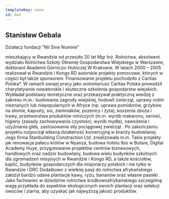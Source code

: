 ```yaml
---
templateKey: none
id: man
---
```

## Stanisław Gebala
Działacz fundacji "Nil Sine Numine"

mieszkający w Rwandzie od przeszło 20 lat Mgr Inż. Rolnictwa, absolwent wydziału Rolnictwa Szkoły Głównej Gospodarstwa Wiejskiego w Warszawie, doktorant Akademii Górniczo-Hutnczej W Krakowie. W latach 2000 – 2005 realizował w Rwandzie i Kongo RD autorskie projekty pomocowe, których w części był także sponsorem. Finansowanie projektu pochodziło z Caritas Polska*. W ramach swojej pracy jako wolontariusz Caritas Polska prowadził charytatywnie nowatorskie i skuteczne szkolenia gospodarstw wiejskich. Wykładał podstawy teoretyczne oraz przekazywał praktyczną wiedzę z zakresu m.in.: budowania zagrody wiejskiej, hodowli zwierząt, uprawy roślin nieznanych lub niepopularnych w Afryce (np. uprawa pomidorów, grzybów na słomie, kapusty, soi, ziemniaków, pszenicy i żyta), koszenia zboża i trawy, przetwórstwa produktów rolniczych (m.in. wyrób makaronu, serów), higieny (zasady zachowywania czystości, wyrób mydła), nawożenia i użyźniania gleb, zastosowania siły pociągowej zwierząt . Po zakończeniu projektu rozpoczął własną działalność komercyjną w branży budowlanej. Jego firma Stanbuilding Constraction Ltd. zrealizowała m.in. Takie projekty jak renowacja pałacu królów w Nyanza, budowa hotelu Ibis w Butare, Digital Academy Huye, przygotowanie projektów centrów biznesowych, handlowych oraz nadzór budowlany, budowa wielu budynków szkolnych dla zgromadzeń misyjnych w Rwandzie i Kongo RD, a także kościołów, kaplic, budynków gospodarczych dla misjonarzy polskich i nie tylko w Rwandzie i DRC Dodatkowo z wielkiej pasji do rolnictwa afrykańskiego założył bardzo udane plantacje kawy, ryżu, bananów oraz własne pasieki . Jako fachowiec w dziedzinie rolnictwa środkowoafrykańskiego szczególną wagę przykłada do aspektów ekologicznych swoich plantacji oraz selekcji owoców i ziarna, aby uzyskać jak najwyższą jakość produktów.